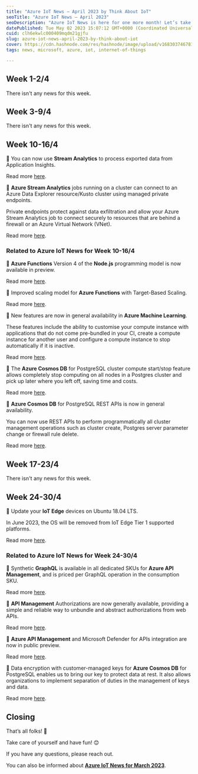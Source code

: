 ```yaml
---
title: "Azure IoT News – April 2023 by Think About IoT"
seoTitle: "Azure IoT News – April 2023"
seoDescription: "Azure IoT News is here for one more month! Let’s take a look at the news of April 2023 together."
datePublished: Tue May 02 2023 15:07:12 GMT+0000 (Coordinated Universal Time)
cuid: clh6ekwlc000409mqdm21gjfu
slug: azure-iot-news-april-2023-by-think-about-iot
cover: https://cdn.hashnode.com/res/hashnode/image/upload/v1683037467815/2c927d88-6785-41c6-a684-eabf70b73767.jpeg
tags: news, microsoft, azure, iot, internet-of-things

---
```


## **Week 1-2/4**

There isn't any news for this week.

## **Week 3-9/4**

There isn't any news for this week.

## **Week 10-16/4**

🔸 You can now use **Stream Analytics** to process exported data from Application Insights.

Read more [here](https://azure.microsoft.com/en-gb/updates/asa-applicationinsight/?WT.mc_id=IoT-MVP-5004643).

🔸 **Azure Stream Analytics** jobs running on a cluster can connect to an Azure Data Explorer resource/Kusto cluster using managed private endpoints.

Private endpoints protect against data exfiltration and allow your Azure Stream Analytics job to connect securely to resources that are behind a firewall or an Azure Virtual Network (VNet).

Read more [here](https://azure.microsoft.com/en-gb/updates/asa-azuredataexplorer-managed-private-endpoint/?WT.mc_id=IoT-MVP-5004643).

### **Related to Azure IoT News for Week 10-16/4**

🔸 **Azure Functions** Version 4 of the **Node.js** programming model is now available in preview.

Read more [here](https://azure.microsoft.com/en-gb/updates/public-preview-azure-functions-v4-programming-model-for-nodejs/?WT.mc_id=IoT-MVP-5004643).

🔸 Improved scaling model for **Azure Functions** with Target-Based Scaling.

Read more [here](https://azure.microsoft.com/en-gb/updates/general-availability-improved-scaling-model-for-azure-functions-with-target-based-scaling/?WT.mc_id=IoT-MVP-5004643).

🔸 New features are now in general availability in **Azure Machine Learning**.

These features include the ability to customise your compute instance with applications that do not come pre-bundled in your CI, create a compute instance for another user and configure a compute instance to stop automatically if it is inactive.

Read more [here](https://azure.microsoft.com/en-gb/updates/azure-machine-learning-general-availability-for-april/?WT.mc_id=IoT-MVP-5004643).

🔸 The **Azure Cosmos DB** for PostgreSQL cluster compute start/stop feature allows completely stop computing on all nodes in a Postgres cluster and pick up later where you left off, saving time and costs.

Read more [here](https://azure.microsoft.com/en-gb/updates/generally-available-azure-cosmos-db-for-postgresql-cluster-compute-start-and-stop/?WT.mc_id=IoT-MVP-5004643).

🔸 **Azure Cosmos DB** for PostgreSQL REST APIs is now in general availability.

You can now use REST APIs to perform programmatically all cluster management operations such as cluster create, Postgres server parameter change or firewall rule delete.

Read more [here](https://azure.microsoft.com/en-gb/updates/generally-available-azure-cosmos-db-for-postgresql-rest-apis/?WT.mc_id=IoT-MVP-5004643).

## **Week 17-23/4**

There isn't any news for this week.

## **Week 24-30/4**

🔸 Update your **IoT Edge** devices on Ubuntu 18.04 LTS.

In June 2023, the OS will be removed from IoT Edge Tier 1 supported platforms.

Read more [here](https://azure.microsoft.com/en-gb/updates/update-ubuntu-1804/?WT.mc_id=IoT-MVP-5004643).

### **Related to Azure IoT News for Week 24-30/4**

🔸 Synthetic **GraphQL** is available in all dedicated SKUs for **Azure API Management**, and is priced per GraphQL operation in the consumption SKU.

Read more [here](https://azure.microsoft.com/en-gb/updates/generally-available-synthetic-graphql-2/?WT.mc_id=IoT-MVP-5004643).

🔸 **API Management** Authorizations are now generally available, providing a simple and reliable way to unbundle and abstract authorizations from web APIs.

Read more [here](https://azure.microsoft.com/en-gb/updates/generally-available-api-management-authorizations/?WT.mc_id=IoT-MVP-5004643).

🔸 **Azure API Management** and Microsoft Defender for APIs integration are now in public preview.

Read more [here](https://azure.microsoft.com/en-gb/updates/public-preview-azure-api-management-and-microsoft-defender-for-apis-integration/?WT.mc_id=IoT-MVP-5004643).

🔸 Data encryption with customer-managed keys for **Azure Cosmos DB** for PostgreSQL enables us to bring our key to protect data at rest. It also allows organizations to implement separation of duties in the management of keys and data.

Read more [here](https://azure.microsoft.com/en-gb/updates/public-preview-azure-cosmos-db-for-postgresql-data-encryption-with-customer-managed-keys/?WT.mc_id=IoT-MVP-5004643).

## **Closing**

That’s all folks! 👋

Take care of yourself and have fun! 😊

If you have any questions, please reach out.

You can also be informed about [**Azure IoT News for March 2023**](https://www.thinkaboutiot.com/index.php/2023/03/07/azure-iot-news-march-2023-by-think-about-iot/).
